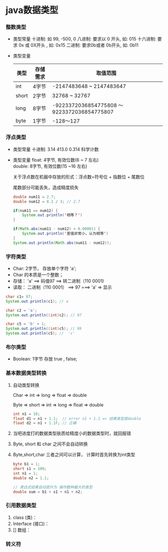 # java数据类型
### 整数类型
- 类型常量
    十进制: 如 99, -500, 0
    八进制: 要求以 0 开头, 如: 015
    十六进制: 要求 0x 或 0X开头 , 如: 0x15
    二进制: 要求0b或者 0b开头, 如: 0b11

- 类型变量
  
    | 类型  | 存储需求 | 取值范围                                    |
    | ----- | -------- | ------------------------------------------- |
    | int   | 4字节    | -2147483648 ~ 2147483647                    |
    | short | 2字节    | 32768 ~ 32767                               |
    | long  | 8字节    | -9223372036854775808 ～ 9223372036854775807 |
    | byte  | 1字节    | -128～127                                   |
### 浮点类型
- 类型常量
    十进制: 3.14  413.0  0.314
    科学计数
    
- 类型变量
    float:  4字节,  有效位数(6 ~ 7 左右)  
    double: 8字节, 有效位数(15 ~16 左右)
    
    关于浮点数在机器中存放的形式：浮点数=符号位 + 指数位 + 尾数位
    
    尾数部分可能丢失，造成精度损失
    
    ```java
    double num11 = 2.7;
    double num12 = 8.1 / 3; // 2.7
    
    if(num11 == num12) {
    	System.out.println('相等？')
    }
    
    if(Math.abs(num11 - num12) < 0.00001) {
    	System.out.println('差值非常小，认为相等')
    }
    System.out.println(Math.abs(num11 - num12));
    
    ```
    
    
### 字符类型

- Char: 2字节， 存放单个字符 'a';
- Char 的本质是一个整数；
- 存储： 'a' ==> 码值97 ==> 转二进制（110 0001) 
- 读取： 二进制（110 0001） ==> 97 ===> 'a' => 显示

```java
char c1= 97;
System.out.println(c1); // a

char c2 = 'a';
System.out.println((int)c2); // 97

char c5 = 'b' + 1; 
System.out.println((int)c5); // 99
System.out.println(c5); //  'c'
```



### 布尔类型

- Boolean: 1字节 存放 true , false;

### 基本数据类型转换

1. 自动类型转换

   Char => int => long => float => double

   Byte => short => int => long => float => double

   ```java
   int n1 = 10;
   float d1 = n1 + 1.1;  // error n1 + 1.1 => 结果类型是double
   float d2 = n1 + 1.1F; // 正确
   ```

2. 当吧进度打的数据类型肤质给精度小的数据类型时，就回报错

3. Byte, short 和 char 之间不会自动转换

4. Byte,short,char 三者之间可以计算， 计算时首先转换为int类型

   ```java
   byte b1 = 1;
   short s1 = 100;
   int n1 = 1;
   double n2 = 1.1;
   
   // 表达式结果自动提升为 操作数种最大的类型
   double sum = b1 + s1 + n1 + n2;  	
   ```

### 引用数据类型

1. class (类)：
2. Interface (接口)：
3. [] 数组：

### 转义符



